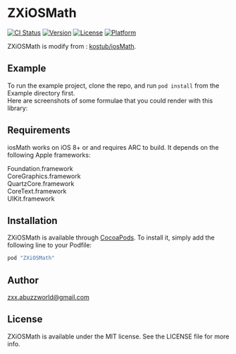 # ZXiOSMath

[![CI Status](http://img.shields.io/travis/zxx.abuzzworld@gmail.com/ZXiOSMath.svg?style=flat)](https://travis-ci.org/zxx.abuzzworld@gmail.com/ZXiOSMath)
[![Version](https://img.shields.io/cocoapods/v/ZXiOSMath.svg?style=flat)](http://cocoapods.org/pods/ZXiOSMath)
[![License](https://img.shields.io/cocoapods/l/ZXiOSMath.svg?style=flat)](http://cocoapods.org/pods/ZXiOSMath)
[![Platform](https://img.shields.io/cocoapods/p/ZXiOSMath.svg?style=flat)](http://cocoapods.org/pods/ZXiOSMath)

ZXiOSMath is modify from : [kostub/iosMath](https://github.com/kostub/iosMath).

## Example

To run the example project, clone the repo, and run `pod install` from the Example directory first.  
Here are screenshots of some formulae that you could render with this library:

## Requirements
iosMath works on iOS 8+ or and requires ARC to build. It depends on the following Apple frameworks:

Foundation.framework  
CoreGraphics.framework  
QuartzCore.framework  
CoreText.framework  
UIKit.framework


## Installation

ZXiOSMath is available through [CocoaPods](http://cocoapods.org). To install
it, simply add the following line to your Podfile:

```ruby
pod "ZXiOSMath"
```

## Author

zxx.abuzzworld@gmail.com

## License

ZXiOSMath is available under the MIT license. See the LICENSE file for more info.
